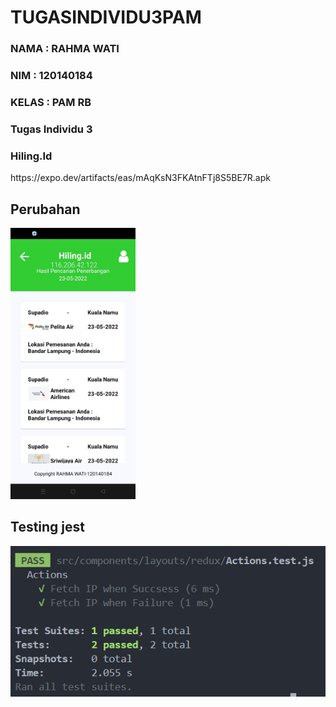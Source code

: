 # TUGASINDIVIDU3PAM

<h3>NAMA  : RAHMA WATI</h3>
<h3>NIM   : 120140184</h3>
<h3>KELAS : PAM RB</h3>
<h3>Tugas Individu 3</h3>
<h3>Hiling.Id</h3>
https://expo.dev/artifacts/eas/mAqKsN3FKAtnFTj8S5BE7R.apk

## Perubahan

<img src="./assets/update.jpg" style="width:200px">

## Testing jest

<img src="./assets/testing.png">
